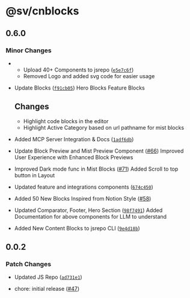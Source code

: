 # @sv/cnblocks

## 0.6.0

### Minor Changes

- - Upload 40+ Components to jsrepo ([`e5e7c6f`](https://github.com/SikandarJODD/cnblocks/commit/e5e7c6f142db0dfcffd367d542c1d1b76f94eeb3))
  - Removed Logo and added svg code for easier usage

- Update Blocks ([`f91cb05`](https://github.com/SikandarJODD/cnblocks/commit/f91cb05186ac23d8a6a11c59204a99ac2aa9d240))
  Hero Blocks
  Feature Blocks

  ## Changes

  - Highlight code blocks in the editor
  - Highlight Active Category based on url pathname for mist blocks

- Added MCP Server Integration & Docs ([`1adf6db`](https://github.com/SikandarJODD/cnblocks/commit/1adf6db369bdb5394f2cb3d174d51583459b91b5))

- Update Block Preview and Mist Preview Component ([#66](https://github.com/SikandarJODD/cnblocks/pull/66))
  Improved User Experience with Enhanced Block Previews

- Improved Dark mode func in Mist Blocks ([#71](https://github.com/SikandarJODD/cnblocks/pull/71))
  Added Scroll to top button in Layout

- Updated feature and integrations components ([`674c450`](https://github.com/SikandarJODD/cnblocks/commit/674c450202088c20e87ee9d9c807d305ea3670b0))

- Added 50 New Blocks Inspired from Notion Style ([#58](https://github.com/SikandarJODD/cnblocks/pull/58))

- Updated Comparator, Footer, Hero Section ([`98f7491`](https://github.com/SikandarJODD/cnblocks/commit/98f74916350f807d69c64518ef786251fc281fa9))
  Added Documentation for above components for LLM to understand

- Added New Content Blocks to jsrepo CLI ([`9e4d18b`](https://github.com/SikandarJODD/cnblocks/commit/9e4d18bed460afdbd534d8ac60079a1054ebc7c2))

## 0.0.2

### Patch Changes

- Updated JS Repo ([`ad731e1`](https://github.com/SikandarJODD/cnblocks/commit/ad731e10a1c00094dab9ebb3cebd57ae7333a602))

- chore: initial release ([#47](https://github.com/SikandarJODD/cnblocks/pull/47))
